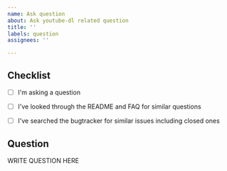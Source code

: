 ```yaml
---
name: Ask question
about: Ask youtube-dl related question
title: ''
labels: question
assignees: ''

---
```


<!--

######################################################################
  WARNING!
  IGNORING THE FOLLOWING TEMPLATE WILL RESULT IN ISSUE CLOSED AS INCOMPLETE
######################################################################

-->


## Checklist

<!--
Carefully read and work through this check list in order to prevent the most common mistakes and misusage:
- Look through the README (https://github.com/ytdl-org/youtube-dl/blob/master/README.md) and FAQ (https://github.com/ytdl-org/youtube-dl#faq) for a similar questions
- Search the bugtracker for similar question: https://github.com/ytdl-org/youtube-dl/issues?q=is%3Aissue
- Finally, put x into the all relevant boxes (like this [x])
-->

- [ ] I'm asking a question
- [ ] I've looked through the README and FAQ for similar questions
- [ ] I've searched the bugtracker for similar issues including closed ones


## Question

<!--
Ask your question in an arbitrary form. Please make sure it's is worded well enough to be understood, see https://github.com/ytdl-org/youtube-dl#is-the-description-of-the-issue-itself-sufficient.
-->

WRITE QUESTION HERE
